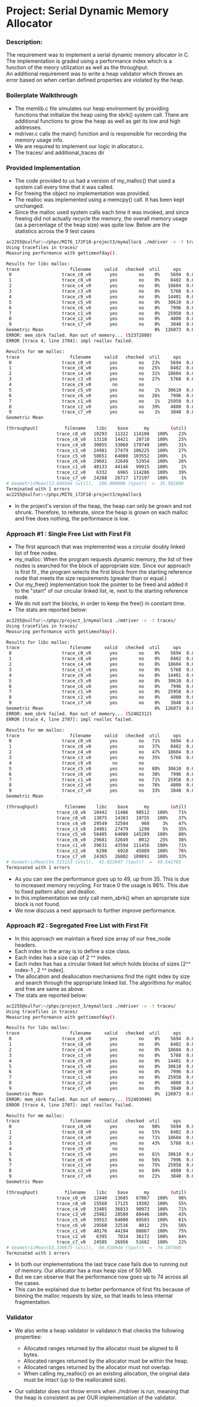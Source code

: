 # Project: Serial Dynamic Memory Allocator

### Description:
 The requirement was to implement a serial dynamic memory allocator in C. The implementation is graded using a performance index which is a function of the meory utilization as well as the throughput.
<br>
An additional requirement was to write a heap validator which throws an error based on when certian defined properties are violated by the heap.
<br>

### Boilerplate Walkthrough

* The memlib.c file simulates our heap environment by providing functions that initialize the heap using the sbrk() system call. There are additional functions to grow the heap as well as get its low and high addresses.
* mdriver.c calls the main() function and is responsible for recording the memory usage info.
* We are required to implement our logic in allocator.c. 
* The traces/ and additional_traces dir 

### Provided Implementation

* The code provided to us had a version of my_malloc() that used a system call every time that it was called. 
* For freeing the object no implementation was provided.
* The realloc was implemented using a memcpy() call. It has been kept unchanged.
* Since the malloc used system calls each time it was invoked, and since freeing did not actually recycle the memory, the overall memory usage (as a percentage of the heap size) was quite low. Below are the statistics across the 9 test cases 

```bash
ac2255@sulfur:~/phpc/MIT6_172F18-project3/mymalloc$ ./mdriver -v -t traces/
Using tracefiles in traces/
Measuring performance with gettimeofday().

Results for libc malloc:
trace                   filename     valid   checked  util     ops      secs Kops/sec
 0                   trace_c0_v0       yes        no    0%    5694  0.000553    10293
 1                   trace_c8_v0       yes        no    0%    8402  0.000641    13110
 2                   trace_c4_v0       yes        no    0%   18604  0.000619    30055
 3                   trace_c3_v0       yes        no    0%    5768  0.000231    24981
 4                   trace_c9_v0       yes        no    0%   14401  0.000438    32856
 5                   trace_c5_v0       yes        no    0%   30610  0.000522    58651
 6                   trace_c6_v0       yes        no    0%    7996  0.000269    29681
 7                   trace_c1_v0       yes        no    0%   25958  0.000647    40133
 8                   trace_c2_v0       yes        no    0%    4800  0.000758     6332
 9                   trace_c7_v0       yes        no    0%    3840  0.000158    24288
Geometric Mean                                          0%  126073  0.004837    22664
ERROR: mem_sbrk failed. Ran out of memory... (52372800)
ERROR [trace 4, line 2704]: impl realloc failed.

Results for mm malloc:
trace                   filename     valid   checked  util     ops      secs Kops/sec
 0                   trace_c0_v0       yes        no   23%    5694  0.000050   114108
 1                   trace_c8_v0       yes        no   25%    8402  0.000406    20710
 2                   trace_c4_v0       yes        no   31%   18604  0.000103   179749
 3                   trace_c3_v0       yes        no   27%    5768  0.000054   106225
 4                   trace_c9_v0        no        no     -       -         -       -
 5                   trace_c5_v0       yes        no    1%   30610  0.000296   103552
 6                   trace_c6_v0       yes        no   26%    7996  0.000151    52954
 7                   trace_c1_v0       yes        no    1%   25958  0.000260    99915
 8                   trace_c2_v0       yes        no   39%    4800  0.000042   114286
 9                   trace_c7_v0       yes        no    1%    3840  0.000022   172197
Geometric Mean                                           -       -         -       -

(throughput)          filename    libc    base      my        (util)
                   trace_c0_v0   10293   11322  114108   100%    23%
                   trace_c8_v0   13110   14421   20710   100%    25%
                   trace_c4_v0   30055   33060  179749   100%    31%
                   trace_c3_v0   24981   27479  106225   100%    27%
                   trace_c5_v0   58651   64000  103552   100%     1%
                   trace_c6_v0   29681   32649   52954   100%    26%
                   trace_c1_v0   40133   44146   99915   100%     1%
                   trace_c2_v0    6332    6965  114286   100%    39%
                   trace_c7_v0   24288   26717  172197   100%     1%
# GeometricMean(12.660564 (util),  100.000000 (tput))  =  35.581686
Terminated with 1 errors
ac2255@sulfur:~/phpc/MIT6_172F18-project3/mymalloc$ 
```

* In the project's version of the heap, the heap can only be grown and not shrunk. Therefore, to reiterate, since the heap is grown on each malloc and free does nothing, the performance is low.

### Approach #1 : Single Free List with First Fit

* The first approach that was implemented was a circular doubly linked list of free nodes. 
* my_malloc: When the program requests dynamic memory, the list of free nodes is searched for the block of appropriate size. Since our approach is first fit , the program selects the first block from the starting reference node that meets the size requirements (greater than or equal.)
* Our my_free() implementation took the pointer to be freed and added it to the "start" of our circular linked list, ie, next to the starting reference node. 
* We do not sort the blocks, in order to keep the free() in constant time.
* The stats are reported below:

```bash
ac2255@sulfur:~/phpc/project_3/mymalloc$ ./mdriver -v -t traces/
Using tracefiles in traces/
Measuring performance with gettimeofday().

Results for libc malloc:
trace                   filename     valid   checked  util     ops      secs Kops/sec
 0                   trace_c0_v0       yes        no    0%    5694  0.000545    10442
 1                   trace_c8_v0       yes        no    0%    8402  0.000643    13075
 2                   trace_c4_v0       yes        no    0%   18604  0.000630    29549
 3                   trace_c3_v0       yes        no    0%    5768  0.000231    24981
 4                   trace_c9_v0       yes        no    0%   14401  0.000442    32581
 5                   trace_c5_v0       yes        no    0%   30610  0.000524    58405
 6                   trace_c6_v0       yes        no    0%    7996  0.000269    29681
 7                   trace_c1_v0       yes        no    0%   25958  0.000655    39631
 8                   trace_c2_v0       yes        no    0%    4800  0.000762     6298
 9                   trace_c7_v0       yes        no    0%    3840  0.000158    24365
Geometric Mean                                          0%  126073  0.004859    22591
ERROR: mem_sbrk failed. Ran out of memory... (52402312)
ERROR [trace 4, line 2707]: impl realloc failed.

Results for mm malloc:
trace                   filename     valid   checked  util     ops      secs Kops/sec
 0                   trace_c0_v0       yes        no   71%    5694  0.000058    98512
 1                   trace_c8_v0       yes        no   37%    8402  0.000425    19755
 2                   trace_c4_v0       yes        no   47%   18604  0.019375      960
 3                   trace_c3_v0       yes        no   35%    5768  0.004445     1298
 4                   trace_c9_v0        no        no     -       -         -       -
 5                   trace_c5_v0       yes        no   80%   30610  0.000211   145209
 6                   trace_c6_v0       yes        no   38%    7996  0.000998     8012
 7                   trace_c1_v0       yes        no   71%   25958  0.000233   111456
 8                   trace_c2_v0       yes        no   76%    4800  0.000105    45889
 9                   trace_c7_v0       yes        no   33%    3840  0.000035   109091
Geometric Mean                                           -       -         -       -

(throughput)          filename    libc    base      my        (util)
                   trace_c0_v0   10442   11486   98512   100%    71%
                   trace_c8_v0   13075   14383   19755   100%    37%
                   trace_c4_v0   29549   32504     960     3%    47%
                   trace_c3_v0   24981   27479    1298     5%    35%
                   trace_c5_v0   58405   64000  145209   100%    80%
                   trace_c6_v0   29681   32649    8012    25%    38%
                   trace_c1_v0   39631   43594  111456   100%    71%
                   trace_c2_v0    6298    6928   45889   100%    76%
                   trace_c7_v0   24365   26802  109091   100%    33%
# GeometricMean(54.515153 (util),  45.023947 (tput))  =  49.542783
Terminated with 1 errors
``` 
* As you can see the performance goes up to 49, up from 35. This is due to increased memory recycling. For trace 0 the usage is 98%. This due to fixed pattern alloc and dealloc.  
* In this implementation we only call mem_sbrk() when an apropriate size block is not found.
* We now discuss a next approach to further improve performance.

### Approach #2 : Segregated Free List with First Fit

* In this approach we maintain a fixed size array of our free_node headers.
* Each index in the array is to define a size class.
* Each index has a size cap of 2 ^^ index.
* Each index has has a circular linked list which holds blocks of sizes [2^^ index-1 , 2 ^^ index].
* The allocation and deallocation mechanisms find the right index by size and search through the appropriate linked list. The algorithms for malloc and free are same as above.
* The stats are reported below:

```bash
ac2255@sulfur:~/phpc/project_3/mymalloc$ ./mdriver -v -t traces/
Using tracefiles in traces/
Measuring performance with gettimeofday().

Results for libc malloc:
trace                   filename     valid   checked  util     ops      secs Kops/sec
 0                   trace_c0_v0       yes        no    0%    5694  0.000458    12440
 1                   trace_c8_v0       yes        no    0%    8402  0.000540    15568
 2                   trace_c4_v0       yes        no    0%   18604  0.000556    33485
 3                   trace_c3_v0       yes        no    0%    5768  0.000222    25982
 4                   trace_c9_v0       yes        no    0%   14401  0.000418    34460
 5                   trace_c5_v0       yes        no    0%   30610  0.000514    59553
 6                   trace_c6_v0       yes        no    0%    7996  0.000271    29560
 7                   trace_c1_v0       yes        no    0%   25958  0.000646    40176
 8                   trace_c2_v0       yes        no    0%    4800  0.000751     6395
 9                   trace_c7_v0       yes        no    0%    3840  0.000157    24505
Geometric Mean                                          0%  126073  0.004531    24036
ERROR: mem_sbrk failed. Ran out of memory... (52403040)
ERROR [trace 4, line 2707]: impl realloc failed.

Results for mm malloc:
trace                   filename     valid   checked  util     ops      secs Kops/sec
 0                   trace_c0_v0       yes        no   98%    5694  0.000085    67067
 1                   trace_c8_v0       yes        no   55%    8402  0.000435    19302
 2                   trace_c4_v0       yes        no   71%   18604  0.000204    90973
 3                   trace_c3_v0       yes        no   43%    5768  0.000072    80446
 4                   trace_c9_v0        no        no     -       -         -       -
 5                   trace_c5_v0       yes        no   81%   30610  0.000342    89503
 6                   trace_c6_v0       yes        no   56%    7996  0.000998     8012
 7                   trace_c1_v0       yes        no   75%   25958  0.000292    88867
 8                   trace_c2_v0       yes        no   84%    4800  0.000133    36172
 9                   trace_c7_v0       yes        no   22%    3840  0.000074    51682
Geometric Mean                                           -       -         -       -

(throughput)          filename    libc    base      my        (util)
                   trace_c0_v0   12440   13685   67067   100%    98%
                   trace_c8_v0   15568   17125   19302   100%    55%
                   trace_c4_v0   33485   36833   90973   100%    71%
                   trace_c3_v0   25982   28580   80446   100%    43%
                   trace_c5_v0   59553   64000   89503   100%    81%
                   trace_c6_v0   29560   32516    8012    25%    56%
                   trace_c1_v0   40176   44194   88867   100%    75%
                   trace_c2_v0    6395    7034   36172   100%    84%
                   trace_c7_v0   24505   26956   51682   100%    22%
# GeometricMean(63.330675 (util),  86.928944 (tput))  =  74.197498
Terminated with 1 errors
```

* In both our implementations the last trace case fails due to running out of memory. Our allocator has a max heap size of 50 MB.
* But we can observe that the performance now goes up to 74 across all the cases. 
* This can be explained due to better performance of first fits because of binning the malloc requests by size, so that leads to less internal fragmentation.

### Validator

* We also write a heap validator in validator.h that checks the following properties:
  - Allocated ranges returned by the allocator must be aligned to 8 bytes.
  - Allocated ranges returned by the allocator must be within the heap.
  - Allocated ranges returned by the allocator must not overlap.
  - When calling my_realloc() on an existing allocation, the original data must be intact (up to the reallocated size).

* Our validator does not throw errors when ./mdriver is run, meaning that the heap is consistent as per OUR implementation of the validator.
